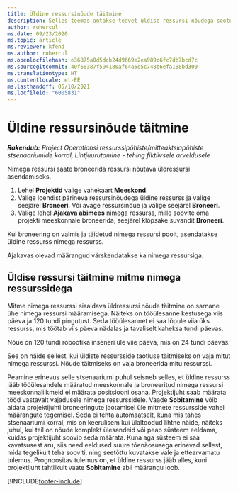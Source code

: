 ```yaml
---
title: Üldine ressursinõude täitmine
description: Selles teemas antakse teavet üldise ressursi nõudega seotud nimega ressursside broneerimise kohta.
author: ruhercul
ms.date: 09/23/2020
ms.topic: article
ms.reviewer: kfend
ms.author: ruhercul
ms.openlocfilehash: e36875a0d5dcb24d9669e2ea989c6fc7db7bcd7c
ms.sourcegitcommit: 40f68387f594180af64a5e5c748b6efa188bd300
ms.translationtype: HT
ms.contentlocale: et-EE
ms.lasthandoff: 05/10/2021
ms.locfileid: "6005831"
---
```

# <a name="generic-resource-requirement-fulfillment"></a>Üldine ressursinõude täitmine

_**Rakendub:** Project Operationsi ressurssipõhiste/mitteaktsiapõhiste stsenaariumide korral,  Lihtjuurutamine - tehing fiktiivsele arveldusele_

Nimega ressursi saate broneerida ressursi nõutava üldressursi asendamiseks.

1. Lehel **Projektid** valige vahekaart **Meeskond**.
2. Valige loendist pärineva ressursinõudega üldine ressurss ja valige seejärel **Broneeri**. Või avage ressursinõue ja valige seejärel **Broneeri**.
3. Valige lehel **Ajakava abimees** nimega ressurss, mille soovite oma projekti meeskonnale broneerida, seejärel klõpsake suvandit **Broneeri**.

Kui broneering on valmis ja täidetud nimega ressursi poolt, asendatakse üldine ressurss nimega ressurss.

Ajakavas olevad määrangud värskendatakse ka nimega ressursiga.

## <a name="fulfill-a-generic-resource-with-multiple-named-resources"></a>Üldise ressursi täitmine mitme nimega ressurssidega
Mitme nimega ressurssi sisaldava üldressursi nõude täitmine on sarnane ühe nimega ressursi määramisega. Näiteks on tööülesanne kestusega viis päeva ja 120 tundi pingutust. Seda tööülesannet ei saa lõpule viia üks ressurss, mis töötab viis päeva nädalas ja tavaliselt kaheksa tundi päevas. 

Nõue on 120 tundi robootika inseneri üle viie päeva, mis on 24 tundi päevas.

See on näide sellest, kui üldiste ressursside taotluse täitmiseks on vaja mitut nimega ressurssi. Nõude täitmiseks on vaja broneerida mitu ressurssi.

Peamine erinevus selle stsenaariumi puhul seisneb selles, et üldine ressurss jääb tööülesandele määratud meeskonnale ja broneeritud nimega ressursi meeskonnaliikmeid ei määrata positsiooni osana. Projektijuht saab määrata tööd vastavalt vajadusele nimega ressurssidele. Vaade **Sobitamine** võib aidata projektijuhti broneeringute jaotamisel üle mitmete ressursside vahel määrangute tegemisel. Seda ei tehta automaatselt, kuna mis tahes stsenaariumi korral, mis on keerulisem kui ülaltoodud lihtne näide, näiteks juhul, kui teil on nõude komplekt ülesandeid või peab süsteem eeldama, kuidas projektijuht soovib seda määrata. Kuna aga süsteem ei saa kavatsusest aru, siis need eeldused suure tõenäosusega erinevad sellest, mida tegelikult teha sooviti, ning seetõttu kuvatakse vale ja ettearvamatu tulemus. Prognoositav tulemus on, et üldine ressurss jääb alles, kuni projektijuht tahtlikult vaate **Sobitamine** abil määrangu loob.




[!INCLUDE[footer-include](../includes/footer-banner.md)]